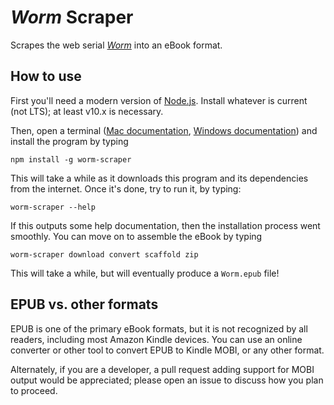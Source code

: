 # _Worm_ Scraper

Scrapes the web serial [_Worm_](https://parahumans.wordpress.com/) into an eBook format.

## How to use

First you'll need a modern version of [Node.js](https://nodejs.org/en/). Install whatever is current (not LTS); at least v10.x is necessary.

Then, open a terminal ([Mac documentation](http://blog.teamtreehouse.com/introduction-to-the-mac-os-x-command-line), [Windows documentation](http://www.howtogeek.com/235101/10-ways-to-open-the-command-prompt-in-windows-10/)) and install the program by typing

```
npm install -g worm-scraper
```

This will take a while as it downloads this program and its dependencies from the internet. Once it's done, try to run it, by typing:

```
worm-scraper --help
```

If this outputs some help documentation, then the installation process went smoothly. You can move on to assemble the eBook by typing

```
worm-scraper download convert scaffold zip
```

This will take a while, but will eventually produce a `Worm.epub` file!

## EPUB vs. other formats

EPUB is one of the primary eBook formats, but it is not recognized by all readers, including most Amazon Kindle devices. You can use an online converter or other tool to convert EPUB to Kindle MOBI, or any other format.

Alternately, if you are a developer, a pull request adding support for MOBI output would be appreciated; please open an issue to discuss how you plan to proceed.
